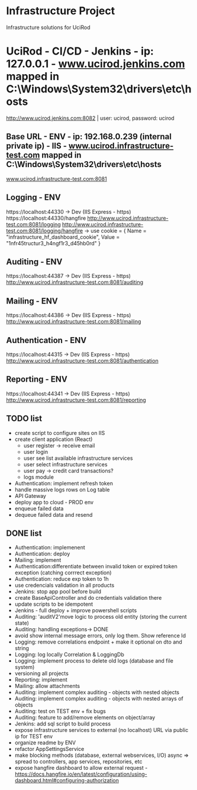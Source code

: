 # Infrastructure Project
Infrastructure solutions for UciRod

# UciRod - CI/CD - Jenkins - ip: 127.0.0.1 - www.ucirod.jenkins.com mapped in C:\Windows\System32\drivers\etc\hosts
http://www.ucirod.jenkins.com:8082 | user: ucirod, password: ucirod

## Base URL - ENV - ip: 192.168.0.239 (internal private ip) - IIS - www.ucirod.infrastructure-test.com mapped in C:\Windows\System32\drivers\etc\hosts
www.ucirod.infrastructure-test.com:8081

## Logging - ENV
https://localhost:44330 -> Dev (IIS Express - https)
https://localhost:44330/hangfire
http://www.ucirod.infrastructure-test.com:8081/logging
http://www.ucirod.infrastructure-test.com:8081/logging/hangfire -> use cookie = { Name = "infrastructure_hf_dashboard_cookie", Value = "1nfr45tructur3_h4ngf1r3_d45hb0rd" }

## Auditing - ENV
https://localhost:44387 -> Dev (IIS Express - https)
http://www.ucirod.infrastructure-test.com:8081/auditing

## Mailing - ENV
https://localhost:44386 -> Dev (IIS Express - https)
http://www.ucirod.infrastructure-test.com:8081/mailing

## Authentication - ENV
https://localhost:44315 -> Dev (IIS Express - https)
http://www.ucirod.infrastructure-test.com:8081/authentication

## Reporting - ENV
https://localhost:44341 -> Dev (IIS Express - https)
http://www.ucirod.infrastructure-test.com:8081/reporting

## TODO list
* create script to configure sites on IIS
* create client application (React)
  * user register -> receive email
  * user login
  * user see list available infrastructure services
  * user select infrastructure services
  * user pay -> credit card transactions?
  * logs module
* Authentication: implement refresh token
* handle massive logs rows on Log table
* API Gateway
* deploy app to cloud - PROD env
* enqueue failed data
* dequeue failed data and resend

## DONE list
* Authentication: implemenent
* Authentication: deploy
* Mailing: implement
* Authentication:differentiate between invalid token or expired token exception (catching corrrect exception)
* Authentication: reduce exp token to 1h
* use credencials validation in all products
* Jenkins: stop app pool before build
* create BaseApiController and do credentials validation there
* update scripts to be idempotent
* Jenkins - full deploy + improve powershell scripts
* Auditing: 'auditV2'move logic to process old entity (storing the current state)
* Auditing: handling exceptions-> DONE
* avoid show internal message errors, only log them. Show reference Id
* Logging: remove correlations endpoint + make it optional on dto and string
* Logging: log locally Correlation & LoggingDb
* Logging: implement process to delete old logs (database and file system)
* versioning all projects
* Reporting: implement
* Mailing: allow attachments
* Auditing: implement complex auditing - objects with nested objects
* Auditing: implement complex auditing - objects with nested arrays of objects
* Auditing: test on TEST env + fix bugs
* Auditing: feature to add/remove elements on object/array
* Jenkins: add sql script to build process
* expose infrastructure services to external (no localhost) URL via public ip for TEST env
* organize readme by ENV
* refactor AppSettingsService
* make blocking methods (database, external webservices, I/O) async => spread to controllers, app services, repositories, etc
* expose hangfire dashboard to allow external request - https://docs.hangfire.io/en/latest/configuration/using-dashboard.html#configuring-authorization